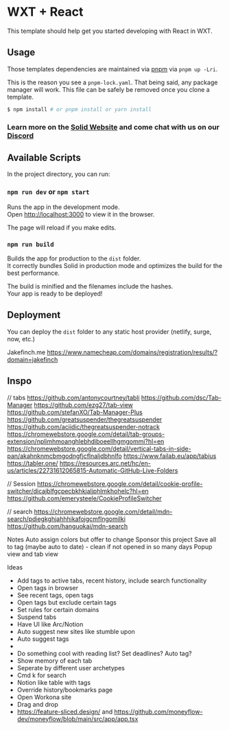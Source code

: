 # WXT + React

This template should help get you started developing with React in WXT.

## Usage

Those templates dependencies are maintained via [pnpm](https://pnpm.io) via `pnpm up -Lri`.

This is the reason you see a `pnpm-lock.yaml`. That being said, any package manager will work. This file can be safely be removed once you clone a template.

```bash
$ npm install # or pnpm install or yarn install
```

### Learn more on the [Solid Website](https://solidjs.com) and come chat with us on our [Discord](https://discord.com/invite/solidjs)

## Available Scripts

In the project directory, you can run:

### `npm run dev` or `npm start`

Runs the app in the development mode.<br>
Open [http://localhost:3000](http://localhost:3000) to view it in the browser.

The page will reload if you make edits.<br>

### `npm run build`

Builds the app for production to the `dist` folder.<br>
It correctly bundles Solid in production mode and optimizes the build for the best performance.

The build is minified and the filenames include the hashes.<br>
Your app is ready to be deployed!

## Deployment

You can deploy the `dist` folder to any static host provider (netlify, surge, now, etc.)

Jakefinch.me
https://www.namecheap.com/domains/registration/results/?domain=jakefinch
## Inspo
// tabs 
https://github.com/antonycourtney/tabli
https://github.com/dsc/Tab-Manager
https://github.com/ezg27/tab-view
https://github.com/stefanXO/Tab-Manager-Plus
https://github.com/greatsuspender/thegreatsuspender
https://github.com/aciidic/thegreatsuspender-notrack
https://chromewebstore.google.com/detail/tab-groups-extension/nplimhmoanghlebhdiboeellhgmgommi?hl=en
https://chromewebstore.google.com/detail/vertical-tabs-in-side-pan/akahnknmcbmgodngfjcflnaljdbhnlfo
https://www.failab.eu/app/tabius
https://tabler.one/
https://resources.arc.net/hc/en-us/articles/22731612065815-Automatic-GitHub-Live-Folders

// Session 
https://chromewebstore.google.com/detail/cookie-profile-switcher/dicajblfgcpecbkhkjaljphlmkhohelc?hl=en
https://github.com/emerysteele/CookieProfileSwitcher

// search
https://chromewebstore.google.com/detail/mdn-search/pdiegkghjahhhikafojgcmflngomilki
https://github.com/hanguokai/mdn-search

Notes
Auto assign colors but offer to change
Sponsor this project
Save all to tag (maybe auto to date) - clean if not opened in so many days
Popup view and tab view

Ideas
- Add tags to active tabs, recent history, include search functionality
- Open tags in browser
- See recent tags, open tags
- Open tags but exclude certain tags
- Set rules for certain domains
- Suspend tabs
- Have UI like Arc/Notion
- Auto suggest new sites like stumble upon
- Auto suggest tags
- 
- Do something cool with reading list? Set deadlines? Auto tag?
- Show memory of each tab
- Seperate by different user archetypes 
- Cmd k for search
- Notion like table with tags
- Override history/bookmarks page
- Open Workona site
- Drag and drop
- https://feature-sliced.design/ and https://github.com/moneyflow-dev/moneyflow/blob/main/src/app/app.tsx